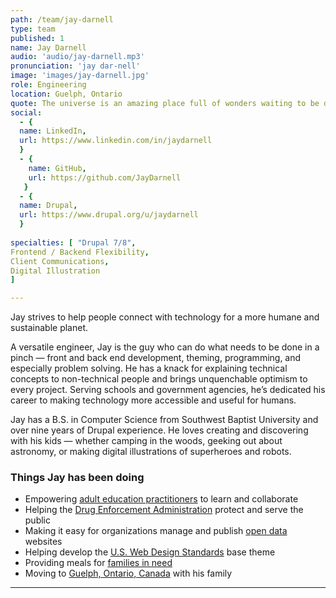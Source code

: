 ```yaml
---
path: /team/jay-darnell
type: team
published: 1
name: Jay Darnell
audio: 'audio/jay-darnell.mp3'
pronunciation: 'jay dar-nell'
image: 'images/jay-darnell.jpg'
role: Engineering
location: Guelph, Ontario
quote: The universe is an amazing place full of wonders waiting to be discovered.
social: 
  - {
  name: LinkedIn,
  url: https://www.linkedin.com/in/jaydarnell
  }
  - {
    name: GitHub,
    url: https://github.com/JayDarnell
   }
  - {
  name: Drupal,
  url: https://www.drupal.org/u/jaydarnell
  }
 
specialties: [ "Drupal 7/8",
Frontend / Backend Flexibility,
Client Communications,
Digital Illustration
]

---
```


Jay strives to help people connect with technology for a more humane and sustainable planet.

A versatile engineer, Jay is the guy who can do what needs to be done in a pinch — front and back end development, theming, programming, and especially problem solving. He has a knack for explaining technical concepts to non-technical people and brings unquenchable optimism to every project. Serving schools and government agencies, he’s dedicated his career to making technology more accessible and useful for humans.

Jay has a B.S. in Computer Science from Southwest Baptist University and over nine years of Drupal experience. He loves creating and discovering with his kids — whether camping in the woods, geeking out about astronomy, or making digital illustrations of superheroes and robots.




### Things Jay has been doing
* Empowering [adult education practitioners](https://civicactions.com/case-study/lincs/) to learn and collaborate
* Helping the [Drug Enforcement Administration](https://www.dea.gov/) protect and serve the public
* Making it easy for organizations manage and publish [open data](https://getdkan.org/about/) websites
* Helping develop the [U.S. Web Design Standards](https://www.drupal.org/project/uswds) base theme
* Providing meals for [families in need](http://www.familypromiseofgreaterdenver.org/)
* Moving to [Guelph, Ontario, Canada](https://drive.google.com/file/d/13jqlDUjLJvM8-0QtyXMe-CEYWbLdF8iP/view?usp=sharing) with his family

-------------------------------

